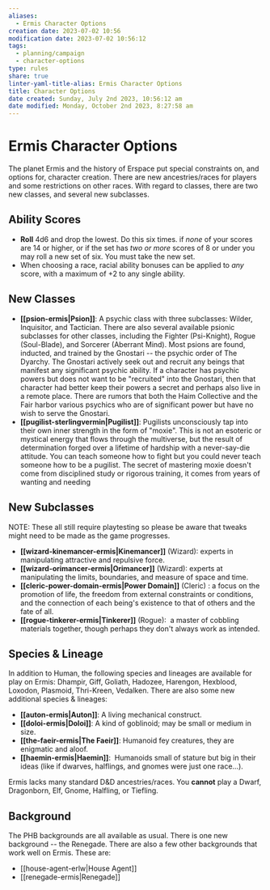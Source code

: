 ```yaml
---
aliases:
  - Ermis Character Options
creation date: 2023-07-02 10:56
modification date: 2023-07-02 10:56:12
tags:
  - planning/campaign
  - character-options
type: rules
share: true
linter-yaml-title-alias: Ermis Character Options
title: Character Options
date created: Sunday, July 2nd 2023, 10:56:12 am
date modified: Monday, October 2nd 2023, 8:27:58 am
---
```


# Ermis Character Options

<!-- The planet Ermis and the history of Erspace put special constraints on, and options for, character creation. There are new ancestries for players to choose from, and restrictions on other ancestries. With regard to classes, there is a new class -- the Psion -- and several new subclasses, all of which are specific to the history, culture, politics, and environment of Ermis. -->

The planet Ermis and the history of Erspace put special constraints on, and options for, character creation. There are new ancestries/races for players and some restrictions on other races. With regard to classes, there are two new classes, and several new subclasses. 

## Ability Scores

- **Roll** 4d6 and drop the lowest. Do this six times.  if *none* of your scores are 14 or higher,  or if the set has *two or more* scores of 8 or under you may roll a new set of six. You must take the new set. 
- When choosing a race, racial ability bonuses can be applied to *any* score, with a maximum of +2 to any single ability.

## New Classes

-  **[[psion-ermis|Psion]]**: A psychic class with three subclasses: Wilder, Inquisitor, and Tactician. There are also several available psionic subclasses for other classes, including the Fighter (Psi-Knight), Rogue (Soul-Blade), and Sorcerer (Aberrant Mind). Most psions are found, inducted, and trained by the Gnostari -- the psychic order of The Dyarchy. The Gnostari actively seek out and recruit any beings that manifest any significant psychic ability. If a character has psychic powers but does not want to be "recruited" into the Gnostari, then that character had better keep their powers a secret and perhaps also live in a remote place. There are rumors that both the Haim Collective and the Fair harbor various psychics who are of significant power but have no wish to serve the Gnostari.
- **[[pugilist-sterlingvermin|Pugilist]]**: Pugilists unconsciously tap into their own inner strength in the form of "moxie". This is not an esoteric or mystical energy that flows through the multiverse, but the result of determination forged over a lifetime of hardship with a never-say-die attitude. You can teach someone how to fight but you could never teach someone how to be a pugilist. The secret of mastering moxie doesn't come from disciplined study or rigorous training, it comes from years of wanting and needing

## New Subclasses

NOTE: These all still require playtesting so please be aware that tweaks might need to be made as the game progresses. 

- **[[wizard-kinemancer-ermis|Kinemancer]]** (Wizard): experts in manipulating attractive and repulsive force.
- **[[wizard-orimancer-ermis|Orimancer]]** (Wizard): experts at manipulating the limits, boundaries, and measure of space and time.
- **[[cleric-power-domain-ermis|Power Domain]]** (Cleric) : a focus on the promotion of life, the freedom from external constraints or conditions, and the connection of each being's existence to that of others and the fate of all.
- **[[rogue-tinkerer-ermis|Tinkerer]]** (Rogue):  a master of cobbling materials together, though perhaps they don't always work as intended.

## Species & Lineage

In addition to Human, the following species and lineages are available for play on Ermis: Dhampir, Giff, Goliath, Hadozee, Harengon, Hexblood, Loxodon, Plasmoid, Thri-Kreen, Vedalken. There are also some new additional species & lineages:

- **[[auton-ermis|Auton]]**: A living mechanical construct. 
- **[[doloi-ermis|Doloi]]**: A kind of goblinoid; may be small or medium in size. 
- **[[the-faeir-ermis|The Faeir]]**: Humanoid fey creatures, they are enigmatic and aloof.
- **[[haemin-ermis|Haemin]]**:   Humanoids small of stature but big in their ideas (like if dwarves, halflings, and gnomes were just one race…). 

Ermis lacks many standard D&D ancestries/races. You **cannot** play a Dwarf, Dragonborn, Elf, Gnome, Halfling, or Tiefling.

## Background

The PHB backgrounds are all available as usual. There is one new background -- the Renegade. There are also a few other backgrounds that work well on Ermis. These are: 

- [[house-agent-erlw|House Agent]]
- [[renegade-ermis|Renegade]]